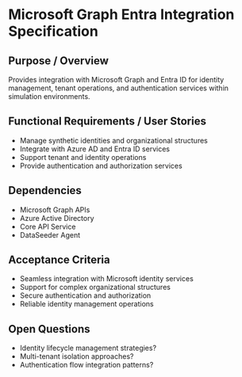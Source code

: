 # Microsoft Graph Entra Integration Specification

## Purpose / Overview
Provides integration with Microsoft Graph and Entra ID for identity management, tenant operations, and authentication services within simulation environments.

## Functional Requirements / User Stories
- Manage synthetic identities and organizational structures
- Integrate with Azure AD and Entra ID services
- Support tenant and identity operations
- Provide authentication and authorization services

## Dependencies
- Microsoft Graph APIs
- Azure Active Directory
- Core API Service
- DataSeeder Agent

## Acceptance Criteria
- Seamless integration with Microsoft identity services
- Support for complex organizational structures
- Secure authentication and authorization
- Reliable identity management operations

## Open Questions
- Identity lifecycle management strategies?
- Multi-tenant isolation approaches?
- Authentication flow integration patterns?